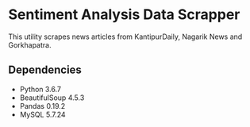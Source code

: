 # Sentiment Analysis Data Scrapper
This utility scrapes news articles from KantipurDaily, Nagarik News and Gorkhapatra.
## Dependencies
* Python 3.6.7
* BeautifulSoup 4.5.3
* Pandas  0.19.2
* MySQL 5.7.24

